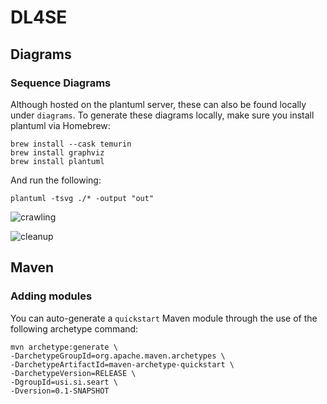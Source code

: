# DL4SE

## Diagrams

### Sequence Diagrams

Although hosted on the plantuml server, these can also be found locally under `diagrams`.
To generate these diagrams locally, make sure you install plantuml via Homebrew:
```shell
brew install --cask temurin
brew install graphviz
brew install plantuml
```
And run the following:
```shell
plantuml -tsvg ./* -output "out"
```

![crawling](https://www.plantuml.com/plantuml/svg/VP3FJiCm3CRlUGfhEq-jq4uxeD5j5AGX8Oq31ovUwxNHqgGaBcn2l3jUDbL5GrXA__Zx_7FiUM3qt3L6iMP3i4J6G0nFg2tBGLkGKc6lROiU6zZGUqUIoxthsioLnmoBVIK_jbmuupoCxsEawQ0er5YwJsqhsA49mjkw0uoMw-bcDOBnMbSrvnwF2YIaWdMXMxGi5cJSOg0HO81bTcrO649BFkgHfyYM87YbVldoXmtSFJz6dtmhPPnhWJx87-4LQjVv4E6H0PCtQJQ3dHOM6dDMCfWabnun4Gaxvu6mgC5Jwu9cvyzJ35YtfuOpo5Sla62h4vzyMMpek_UXuNu9H7Q00Zhem47180Gcp3Dy1ZTfsgja0br02-VH344b6M8g_o5DqsbKhsuVDs6m-cj4iX4PtwSpbqVNc1y0)

![cleanup](https://www.plantuml.com/plantuml/svg/RLB1Rjim3BthAuZakY8zxEJ3q2NfqW8z5CYEkp0sOmkLHOsYbkNl9tcEOMTxW6s9V7fy5FqK5KLJxw0Ml3ZhMwDM7S5ktCAE6p8cVbWVKB278_rCv6iw2AUmvUQwnVgZpHlVxDYnmFhRWCV7sQ7OOSEN8dT65xFUYN_3Ql_s-VYyWlMRRJiz25uDPEGJQciRq6kceE898wq08-ot_n86doH3VbmRyWta0cP1FBmSuUlxwq3CwxkarPTq6dF6Z4BmyALGApWyVuSD1hkHJIIKkZFYMGca63VlfSLOcJKuz6t2blAo5aAb1dhhyowoA9okjsYEX48hHekGAUPoiR5k1K8nEOt6CGSuim1XtOrH0ncJmn_POGMrOqyv7xXaSmWUDZVE45aAdQqZ0oFGwJG28Zyr0J65m5BimWopkzblgpACI8CWOEucAWj1WuhJ8NAHnW8x5dGBjR_toBz8PdQNU6rzqTJEnidu0gKjpvTFS27eyNgV7orQ1OVw7_qcIVanKyYkb-BJU6O1S_kMvoc_Kk_-0000)

## Maven

### Adding modules

You can auto-generate a `quickstart` Maven module through the use of the following archetype command:
```shell
mvn archetype:generate \
-DarchetypeGroupId=org.apache.maven.archetypes \
-DarchetypeArtifactId=maven-archetype-quickstart \
-DarchetypeVersion=RELEASE \
-DgroupId=usi.si.seart \
-Dversion=0.1-SNAPSHOT
```
